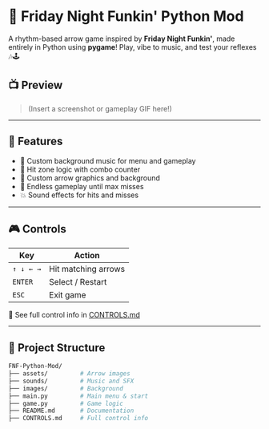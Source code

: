 # 🎤 Friday Night Funkin' Python Mod

A rhythm-based arrow game inspired by **Friday Night Funkin'**, made entirely in Python using **pygame**! Play, vibe to music, and test your reflexes 🎶🕹️

## 📺 Preview

> (Insert a screenshot or gameplay GIF here!)

---

## 🚀 Features

- 🎵 Custom background music for menu and gameplay
- 🎯 Hit zone logic with combo counter
- 🎨 Custom arrow graphics and background
- 🔁 Endless gameplay until max misses
- 💥 Sound effects for hits and misses

---

## 🎮 Controls

| Key        | Action              |
|-----------|---------------------|
| `↑ ↓ ← →` | Hit matching arrows |
| `ENTER`   | Select / Restart    |
| `ESC`     | Exit game           |

📄 See full control info in [CONTROLS.md](./CONTROLS.md)

---

## 📂 Project Structure

```bash
FNF-Python-Mod/
├── assets/         # Arrow images
├── sounds/         # Music and SFX
├── images/         # Background
├── main.py         # Main menu & start
├── game.py         # Game logic
├── README.md       # Documentation
├── CONTROLS.md     # Full control info
